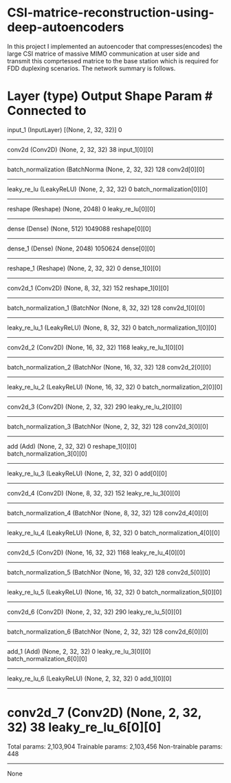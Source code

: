 # CSI-matrice-reconstruction-using-deep-autoencoders

In this project I implemented an autoencoder that compresses(encodes) the large CSI matrice of massive MIMO communication at user side and transmit this comprtessed matrice to the base station which is required for FDD duplexing scenarios. The network summary is follows.

Layer (type)                    Output Shape         Param #     Connected to                     
==================================================================================================
input_1 (InputLayer)            [(None, 2, 32, 32)]  0                                            
__________________________________________________________________________________________________
conv2d (Conv2D)                 (None, 2, 32, 32)    38          input_1[0][0]                    
__________________________________________________________________________________________________
batch_normalization (BatchNorma (None, 2, 32, 32)    128         conv2d[0][0]                     
__________________________________________________________________________________________________
leaky_re_lu (LeakyReLU)         (None, 2, 32, 32)    0           batch_normalization[0][0]        
__________________________________________________________________________________________________
reshape (Reshape)               (None, 2048)         0           leaky_re_lu[0][0]                
__________________________________________________________________________________________________
dense (Dense)                   (None, 512)          1049088     reshape[0][0]                    
__________________________________________________________________________________________________
dense_1 (Dense)                 (None, 2048)         1050624     dense[0][0]                      
__________________________________________________________________________________________________
reshape_1 (Reshape)             (None, 2, 32, 32)    0           dense_1[0][0]                    
__________________________________________________________________________________________________
conv2d_1 (Conv2D)               (None, 8, 32, 32)    152         reshape_1[0][0]                  
__________________________________________________________________________________________________
batch_normalization_1 (BatchNor (None, 8, 32, 32)    128         conv2d_1[0][0]                   
__________________________________________________________________________________________________
leaky_re_lu_1 (LeakyReLU)       (None, 8, 32, 32)    0           batch_normalization_1[0][0]      
__________________________________________________________________________________________________
conv2d_2 (Conv2D)               (None, 16, 32, 32)   1168        leaky_re_lu_1[0][0]              
__________________________________________________________________________________________________
batch_normalization_2 (BatchNor (None, 16, 32, 32)   128         conv2d_2[0][0]                   
__________________________________________________________________________________________________
leaky_re_lu_2 (LeakyReLU)       (None, 16, 32, 32)   0           batch_normalization_2[0][0]      
__________________________________________________________________________________________________
conv2d_3 (Conv2D)               (None, 2, 32, 32)    290         leaky_re_lu_2[0][0]              
__________________________________________________________________________________________________
batch_normalization_3 (BatchNor (None, 2, 32, 32)    128         conv2d_3[0][0]                   
__________________________________________________________________________________________________
add (Add)                       (None, 2, 32, 32)    0           reshape_1[0][0]                  
                                                                 batch_normalization_3[0][0]      
__________________________________________________________________________________________________
leaky_re_lu_3 (LeakyReLU)       (None, 2, 32, 32)    0           add[0][0]                        
__________________________________________________________________________________________________
conv2d_4 (Conv2D)               (None, 8, 32, 32)    152         leaky_re_lu_3[0][0]              
__________________________________________________________________________________________________
batch_normalization_4 (BatchNor (None, 8, 32, 32)    128         conv2d_4[0][0]                   
__________________________________________________________________________________________________
leaky_re_lu_4 (LeakyReLU)       (None, 8, 32, 32)    0           batch_normalization_4[0][0]      
__________________________________________________________________________________________________
conv2d_5 (Conv2D)               (None, 16, 32, 32)   1168        leaky_re_lu_4[0][0]              
__________________________________________________________________________________________________
batch_normalization_5 (BatchNor (None, 16, 32, 32)   128         conv2d_5[0][0]                   
__________________________________________________________________________________________________
leaky_re_lu_5 (LeakyReLU)       (None, 16, 32, 32)   0           batch_normalization_5[0][0]      
__________________________________________________________________________________________________
conv2d_6 (Conv2D)               (None, 2, 32, 32)    290         leaky_re_lu_5[0][0]              
__________________________________________________________________________________________________
batch_normalization_6 (BatchNor (None, 2, 32, 32)    128         conv2d_6[0][0]                   
__________________________________________________________________________________________________
add_1 (Add)                     (None, 2, 32, 32)    0           leaky_re_lu_3[0][0]              
                                                                 batch_normalization_6[0][0]      
__________________________________________________________________________________________________
leaky_re_lu_6 (LeakyReLU)       (None, 2, 32, 32)    0           add_1[0][0]                      
__________________________________________________________________________________________________
conv2d_7 (Conv2D)               (None, 2, 32, 32)    38          leaky_re_lu_6[0][0]              
==================================================================================================
Total params: 2,103,904
Trainable params: 2,103,456
Non-trainable params: 448
__________________________________________________________________________________________________
None
